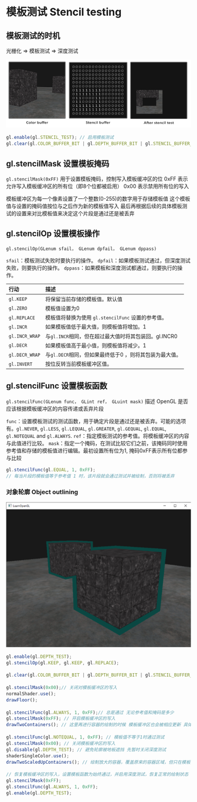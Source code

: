 # 模板测试 Stencil testing



## 模板测试的时机

光栅化 => 模板测试 => 深度测试

![alt text](image.png)

```js
gl.enable(gl.STENCIL_TEST); // 启用模板测试
gl.clear(gl.COLOR_BUFFER_BIT | gl.DEPTH_BUFFER_BIT | gl.STENCIL_BUFFER_BIT); // 清除模板缓冲区

```

## gl.stencilMask 设置模板掩码

`gl.stencilMask(0xFF)` 用于设置模板掩码，控制写入模板缓冲区的位
0xFF 表示允许写入模板缓冲区的所有位（即8个位都被启用）
0x00 表示禁用所有位的写入


模板缓冲区为每一个像素设置了一个整数(0-255)的数字用于存储模板值
这个模板值与设置的掩码值按位与之后作为新的模板值写入
最后再根据后续的具体模板测试的设置来对比模板值来决定这个片段是通过还是被丢弃

## gl.stencilOp 设置模板操作

`gl.stencilOp(GLenum sfail， GLenum dpfail， GLenum dppass)`

`sfail`：模板测试失败时要执行的操作。
`dpfail`：如果模板测试通过，但深度测试失败，则要执行的操作。
`dppass`：如果模板和深度测试都通过，则要执行的操作。


| 行动           | 描述                                                   |
| :------------- | :----------------------------------------------------- |
| `gl.KEEP`      | 将保留当前存储的模板值。默认值                          |
| `gl.ZERO`      | 模板值设置为0                                       |
| `gl.REPLACE`   | 模板值将替换为使用 `gl.stencilFunc` 设置的参考值。        |
| `gl.INCR`      | 如果模板值低于最大值，则模板值将增加。1                |
| `gl.INCR_WRAP` | 与`gl.INCR`相同，但在超过最大值时将其包装回。gl.INCR0          |
| `gl.DECR`      | 如果模板值高于最小值，则模板值将减少。1                |
| `gl.DECR_WRAP` | 与`gl.DECR`相同，但如果最终低于0 ，则将其包装为最大值。 |
| `gl.INVERT`    | 按位反转当前模板缓冲区值。                             |

## gl.stencilFunc 设置模板函数

`gl.stencilFunc(GLenum func， GLint ref， GLuint mask)` 描述 OpenGL 是否应该根据模板缓冲区的内容传递或丢弃片段

`func`：设置模板测试的测试函数，用于确定片段是通过还是被丢弃。可能的选项有。`gl.NEVER`, `gl.LESS`, `gl.LEQUAL`, `gl.GREATER`, `gl.GEQUAL`, `gl.EQUAL`, `gl.NOTEQUAL` and `gl.ALWAYS`.
`ref`：指定模板测试的参考值。将模板缓冲区的内容与此值进行比较。
`mask`：指定一个掩码，在测试比较它们之前，该掩码同时使用参考值和存储的模板值进行编辑。最初设置所有位为1, 掩码0xFF表示所有位都参与比较

```js
gl.stencilFunc(gl.EQUAL, 1, 0xFF);
// 每当片段的模板值等于参考值 1 时，该片段就会通过测试并被绘制，否则将被丢弃
```

### 对象轮廓 Object outlining

![alt text](image-2.png)

```js
gl.enable(gl.DEPTH_TEST);
gl.stencilOp(gl.KEEP, gl.KEEP, gl.REPLACE);

gl.clear(gl.COLOR_BUFFER_BIT | gl.DEPTH_BUFFER_BIT | gl.STENCIL_BUFFER_BIT);

gl.stencilMask(0x00);// 关闭对模板缓冲区的写入
normalShader.use();
drawFloor();

gl.stencilFunc(gl.ALWAYS, 1, 0xFF);// 总是通过 无论参考值和掩码是多少 
gl.stencilMask(0xFF); // 开启模板缓冲区的写入
drawTwoContainers(); // 这里再进行容器的绘制的时候 模板缓冲区也会被相应更新 具体来说 有绘制的区域模板值会被更新成1 否则为0

gl.stencilFunc(gl.NOTEQUAL, 1, 0xFF); // 模板值不等于1时通过测试
gl.stencilMask(0x00); // 关闭模板缓冲区的写入
gl.disable(gl.DEPTH_TEST); // 避免轮廓被地板遮挡 先暂时关闭深度测试
shaderSingleColor.use();
drawTwoScaledUpContainers(); // 绘制放大的容器，覆盖原来的容器区域，但只在模板值不等于1的区域绘制，从而形成轮廓效果

// 恢复模板缓冲区的写入，设置模板函数为始终通过，并启用深度测试，恢复正常的绘制状态
gl.stencilMask(0xFF);
gl.stencilFunc(gl.ALWAYS, 1, 0xFF); 
gl.enable(gl.DEPTH_TEST);
```